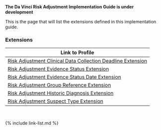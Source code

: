 
<div markdown="1" class="bg-info">
<b>The Da Vinci Risk Adjustment Implementation Guide is under development</b>
</div>

This is the page that will list the extensions defined in this implementation guide.

### Extensions

|Link to Profile|
|---|
|[Risk Adjustment Clinical Data Collection Deadline Extension](StructureDefinition-extension-clinicalDataCollectionDeadline.html)|
|[Risk Adjustment Evidence Status Extension](StructureDefinition-ra-evidenceStatus.html)|
|[Risk Adjustment Evidence Status Date Extension](StructureDefinition-ra-evidenceStatusDate.html)|
|[Risk Adjustment Group Reference Extension](StructureDefinition-ra-groupReference.html)|
|[Risk Adjustment Historic Diagnosis Extension](StructureDefinition-ra-historicDiagnosis.html)|
|[Risk Adjustment Suspect Type Extension](StructureDefinition-ra-suspectType.html)|

<br />

{% include link-list.md %}
